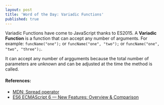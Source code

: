 ```yaml
---
layout: post
title: 'Word of the Day: Variadic Functions'
published: true
---
```


Variadic Functions have come to JavaScript thanks to ES2015. A **Variadic Function** is a function that can accept any number of arguments. For example: `funcName("one");` or `funcName("one", "two");` or `funcName("one", "two", "three");`.  

It can accept any number of argguments because the total number of parameters are unknown and can be adjusted at the time the method is called.

#### References:
- [MDN: Spread operator](https://developer.mozilla.org/en-US/docs/Web/JavaScript/Reference/Operators/Spread_operator)
- [ES6 ECMAScript 6 — New Features: Overview & Comparison](http://es6-features.org/#RestParameter)
